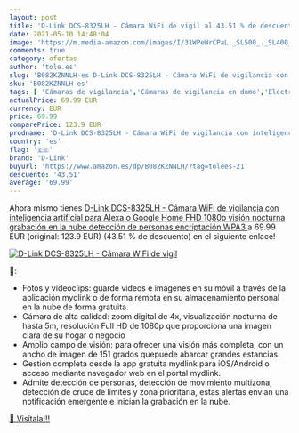 ```yaml
---
layout: post
title: 'D-Link DCS-8325LH - Cámara WiFi de vigil al 43.51 % de descuento'
date: 2021-05-10 14:48:04
image: 'https://m.media-amazon.com/images/I/31WPeWrCPaL._SL500_._SL400_.jpg'
comments: true
category: ofertas
author: 'tole.es'
slug: 'B082KZNNLH-es D-Link DCS-8325LH - Cámara WiFi de vigilancia con...'
sku: 'B082KZNNLH-es'
tags: [ 'Cámaras de vigilancia','Cámaras de vigilancia en domo','Electrónica','Fotografía y videocámaras','alexa','d-link','google','home', ]
actualPrice: 69.99 EUR
currency: EUR
price: 69.99
comparePrice: 123.9 EUR
prodname: 'D-Link DCS-8325LH - Cámara WiFi de vigilancia con inteligencia artificial para Alexa o Google Home  FHD 1080p  visión nocturna  grabación en la nube  detección de personas  encriptación WPA3 '
country: 'es'
flag: '🇪🇸'
brand: 'D-Link'
buyurl: 'https://www.amazon.es/dp/B082KZNNLH/?tag=tolees-21'
descuento: '43.51'
average: '69.99'
---
```


Ahora mismo tienes [D-Link DCS-8325LH - Cámara WiFi de vigilancia con inteligencia artificial para Alexa o Google Home  FHD 1080p  visión nocturna  grabación en la nube  detección de personas  encriptación WPA3 ](https://www.amazon.es/dp/B082KZNNLH/?tag=tolees-21) a 69.99 EUR (original: 123.9 EUR) (43.51 %  de descuento) en el siguiente enlace!

[![D-Link DCS-8325LH - Cámara WiFi de vigil](https://m.media-amazon.com/images/I/31WPeWrCPaL._SL500_._SL400_.jpg)](https://www.amazon.es/dp/B082KZNNLH/?tag=tolees-21)

🔎:

- Fotos y videoclips: guarde videos e imágenes en su móvil a través de la aplicación mydlink o de forma remota en su almacenamiento personal en la nube de forma gratuita.
- Cámara de alta calidad: zoom digital de 4x, visualización nocturna de hasta 5m, resolución Full HD de 1080p que proporciona una imagen clara de su hogar o negocio
- Amplio campo de visión: para ofrecer una visión más completa, con un ancho de imagen de 151 grados quepuede abarcar grandes estancias.
- Gestión completa desde la app gratuita mydlink para iOS/Android o acceso mediante navegador web en el portal mydlink.
- Admite detección de personas, detección de movimiento multizona, detección de cruce de límites y zona prioritaria, estas alertas envian una notificación emergente e inician la grabación en la nube.

[🛒 Visítala!!!](https://www.amazon.es/dp/B082KZNNLH/?tag=tolees-21)
